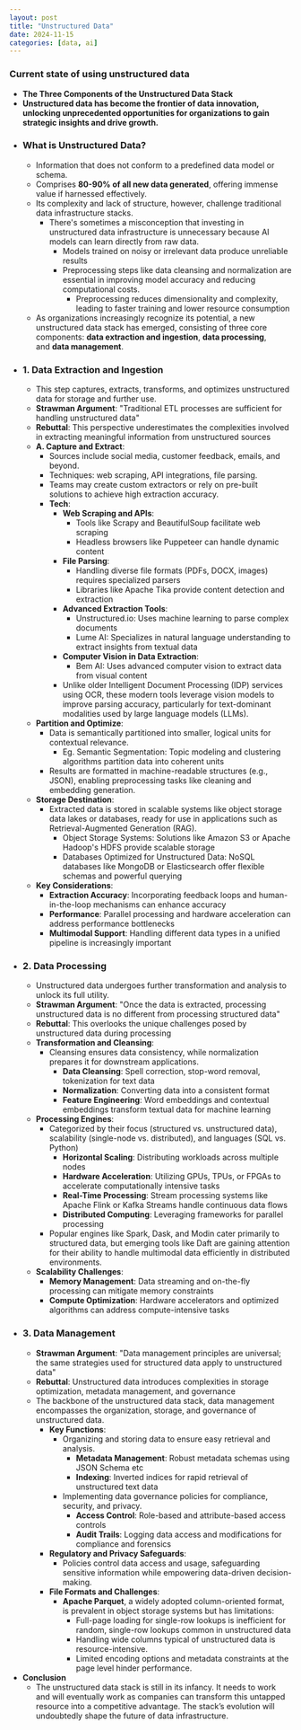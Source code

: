 ```yaml
---
layout: post
title: "Unstructured Data"
date: 2024-11-15
categories: [data, ai]
---
```


### Current state of using unstructured data
- **The Three Components of the Unstructured Data Stack**
- __Unstructured data has become the frontier of data innovation, unlocking unprecedented opportunities for organizations to gain strategic insights and drive growth.__
- ### **What is Unstructured Data?**
    - Information that does not conform to a predefined data model or schema.
    - Comprises **80-90% of all new data generated**, offering immense value if harnessed effectively.
    - Its complexity and lack of structure, however, challenge traditional data infrastructure stacks.
        - There's sometimes a misconception that investing in unstructured data infrastructure is unnecessary because AI models can learn directly from raw data.
            - Models trained on noisy or irrelevant data produce unreliable results
            - Preprocessing steps like data cleansing and normalization are essential in improving model accuracy and reducing computational costs.
                - Preprocessing reduces dimensionality and complexity, leading to faster training and lower resource consumption
    - As organizations increasingly recognize its potential, a new unstructured data stack has emerged, consisting of three core components: **data extraction and ingestion**, **data processing**, and **data management**.
- ### **1. Data Extraction and Ingestion**
    - This step captures, extracts, transforms, and optimizes unstructured data for storage and further use.
    - **Strawman Argument**: "Traditional ETL processes are sufficient for handling unstructured data"
    - **Rebuttal**: This perspective underestimates the complexities involved in extracting meaningful information from unstructured sources
    - **A. Capture and Extract**:
        - Sources include social media, customer feedback, emails, and beyond.
        - Techniques: web scraping, API integrations, file parsing.
        - Teams may create custom extractors or rely on pre-built solutions to achieve high extraction accuracy.
        - **Tech**:
            - **Web Scraping and APIs**:
                - Tools like Scrapy and BeautifulSoup facilitate web scraping
                - Headless browsers like Puppeteer can handle dynamic content
            - **File Parsing**:
                - Handling diverse file formats (PDFs, DOCX, images) requires specialized parsers
                - Libraries like Apache Tika provide content detection and extraction
            - **Advanced Extraction Tools**:
                - Unstructured.io: Uses machine learning to parse complex documents
                - Lume AI: Specializes in natural language understanding to extract insights from textual data
            - **Computer Vision in Data Extraction**:
                - Bem AI: Uses advanced computer vision to extract data from visual content
            - Unlike older Intelligent Document Processing (IDP) services using OCR, these modern tools leverage vision models to improve parsing accuracy, particularly for text-dominant modalities used by large language models (LLMs).
    - **Partition and Optimize**:
        - Data is semantically partitioned into smaller, logical units for contextual relevance.
            - Eg. Semantic Segmentation: Topic modeling and clustering algorithms partition data into coherent units
        - Results are formatted in machine-readable structures (e.g., JSON), enabling preprocessing tasks like cleaning and embedding generation.
    - **Storage Destination**:
        - Extracted data is stored in scalable systems like object storage data lakes or databases, ready for use in applications such as Retrieval-Augmented Generation (RAG).
            - Object Storage Systems: Solutions like Amazon S3 or Apache Hadoop's HDFS provide scalable storage
            - Databases Optimized for Unstructured Data: NoSQL databases like MongoDB or Elasticsearch offer flexible schemas and powerful querying
    - **Key Considerations**:
        - **Extraction Accuracy**: Incorporating feedback loops and human-in-the-loop mechanisms can enhance accuracy
        - **Performance**: Parallel processing and hardware acceleration can address performance bottlenecks
        - **Multimodal Support**: Handling different data types in a unified pipeline is increasingly important
- ### **2. Data Processing**
    - Unstructured data undergoes further transformation and analysis to unlock its full utility.
    - **Strawman Argument**: "Once the data is extracted, processing unstructured data is no different from processing structured data"
    - **Rebuttal**: This overlooks the unique challenges posed by unstructured data during processing
    - **Transformation and Cleansing**:
        - Cleansing ensures data consistency, while normalization prepares it for downstream applications.
            - **Data Cleansing**: Spell correction, stop-word removal, tokenization for text data
            - **Normalization**: Converting data into a consistent format
            - **Feature Engineering**: Word embeddings and contextual embeddings transform textual data for machine learning
    - **Processing Engines**:
        - Categorized by their focus (structured vs. unstructured data), scalability (single-node vs. distributed), and languages (SQL vs. Python)
            - **Horizontal Scaling**: Distributing workloads across multiple nodes
            - **Hardware Acceleration**: Utilizing GPUs, TPUs, or FPGAs to accelerate computationally intensive tasks
            - **Real-Time Processing**: Stream processing systems like Apache Flink or Kafka Streams handle continuous data flows
            - **Distributed Computing**: Leveraging frameworks for parallel processing
        - Popular engines like Spark, Dask, and Modin cater primarily to structured data, but emerging tools like Daft are gaining attention for their ability to handle multimodal data efficiently in distributed environments.
    - **Scalability Challenges**:
        - **Memory Management**: Data streaming and on-the-fly processing can mitigate memory constraints
        - **Compute Optimization**: Hardware accelerators and optimized algorithms can address compute-intensive tasks
- ### **3. Data Management**
    - **Strawman Argument**: "Data management principles are universal; the same strategies used for structured data apply to unstructured data"
    - **Rebuttal**: Unstructured data introduces complexities in storage optimization, metadata management, and governance
    - The backbone of the unstructured data stack, data management encompasses the organization, storage, and governance of unstructured data.
        - **Key Functions**:
            - Organizing and storing data to ensure easy retrieval and analysis.
                - **Metadata Management**: Robust metadata schemas using JSON Schema etc
                - **Indexing**: Inverted indices for rapid retrieval of unstructured text data
            - Implementing data governance policies for compliance, security, and privacy.
                - **Access Control**: Role-based and attribute-based access controls
                - **Audit Trails**: Logging data access and modifications for compliance and forensics
        - **Regulatory and Privacy Safeguards**:
            - Policies control data access and usage, safeguarding sensitive information while empowering data-driven decision-making.
        - **File Formats and Challenges**:
            - **Apache Parquet**, a widely adopted column-oriented format, is prevalent in object storage systems but has limitations:
                - Full-page loading for single-row lookups is inefficient for random, single-row lookups common in unstructured data
                - Handling wide columns typical of unstructured data is resource-intensive.
                - Limited encoding options and metadata constraints at the page level hinder performance.
- **Conclusion**
    - The unstructured data stack is still in its infancy. It needs to work and will eventually work as companies can transform this untapped resource into a competitive advantage. The stack’s evolution will undoubtedly shape the future of data infrastructure.
